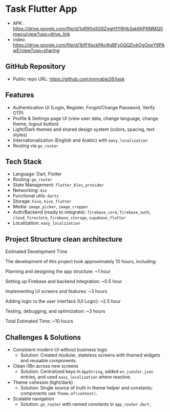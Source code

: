# Task Flutter App

- APK : https://drive.google.com/file/d/1qR90qSG6ZggH1YRHb3ak6KP6MMQ0mwcu/view?usp=drive_link
- video: https://drive.google.com/file/d/1bfF8sckPAo9gBFyGQQDvkOgOqxY8PAwE/view?usp=sharing

## GitHub Repository
- Public repo URL: https://github.com/mmrabie26/task

## Features
- Authentication UI (Login, Register, Forgot/Change Password, Verify OTP)
- Profile & Settings page UI (view user data, change language, change theme, logout button)
- Light/Dark themes and shared design system (colors, spacing, text styles)
- Internationalization (English and Arabic) with `easy_localization`
- Routing via `go_router`

## Tech Stack
- Language: Dart, Flutter
- Routing: `go_router`
- State Management: `flutter_bloc`, `provider`
- Networking: `dio`
- Functional utils: `dartz`
- Storage: `hive`, `hive_flutter`
- Media: `image_picker`, `image_cropper`
- Auth/Backend (ready to integrate): `firebase_core`, `firebase_auth`, `cloud_firestore`, `firebase_storage`, `supabase_flutter`
- Localization: `easy_localization`

## Project Structure clean architecture

Estimated Development Time

The development of this project took approximately 10 hours, including:

Planning and designing the app structure: ~1 hour

Setting up Firebase and backend integration: ~0.5 hour

Implementing UI screens and features: ~3 hours

Adding logic to the user interface (UI Logic): ~2.5 hour

Testing, debugging, and optimization: ~3 hours

Total Estimated Time: ~10 hours

## Challenges & Solutions
- Consistent modern UI without business logic
  - Solution: Created modular, stateless screens with themed widgets and reusable components.
- Clean i18n across new screens
  - Solution: Centralized keys in `AppString`, added `en.json`/`ar.json` entries, and used `easy_localization` where reactive.
- Theme cohesion (light/dark)
  - Solution: Single source of truth in theme helper and constants; components use `Theme.of(context)`.
- Scalable navigation
  - Solution: `go_router` with named constants in `app_router.dart`.

